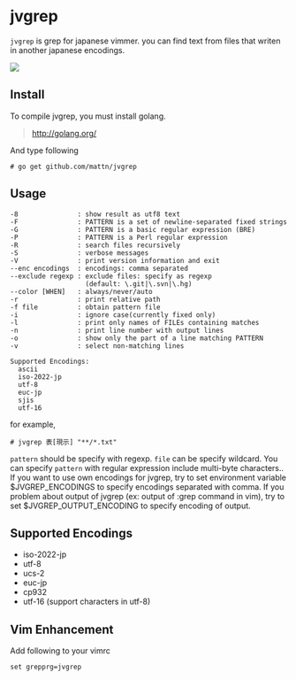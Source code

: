 jvgrep
======

`jvgrep` is grep for japanese vimmer. you can find text from files that writen in another japanese encodings.

![](http://go-gyazo.appspot.com/8a66f5af5f60da99.png)

Install
-------

To compile jvgrep, you must install golang.

> http://golang.org/

And type following

    # go get github.com/mattn/jvgrep

Usage
-----

    -8               : show result as utf8 text
    -F               : PATTERN is a set of newline-separated fixed strings
    -G               : PATTERN is a basic regular expression (BRE)
    -P               : PATTERN is a Perl regular expression
    -R               : search files recursively
    -S               : verbose messages
    -V               : print version information and exit
    --enc encodings  : encodings: comma separated
    --exclude regexp : exclude files: specify as regexp
                       (default: \.git|\.svn|\.hg)
    --color [WHEN]   : always/never/auto
    -r               : print relative path
    -f file          : obtain pattern file
    -i               : ignore case(currently fixed only)
    -l               : print only names of FILEs containing matches
    -n               : print line number with output lines
    -o               : show only the part of a line matching PATTERN
    -v               : select non-matching lines
  
    Supported Encodings:
      ascii
      iso-2022-jp
      utf-8
      euc-jp
      sjis
      utf-16

for example,

    # jvgrep 表[現示] "**/*.txt"

`pattern` should be specify with regexp. `file` can be specify wildcard.
You can specify `pattern` with regular expression include multi-byte characters..
If you want to use own encodings for jvgrep, try to set environment variable $JVGREP_ENCODINGS to specify encodings separated with comma.
If you problem about output of jvgrep (ex: output of :grep command in vim), try to set $JVGREP_OUTPUT_ENCODING to specify encoding of output.

Supported Encodings
-------------------

* iso-2022-jp
* utf-8
* ucs-2
* euc-jp
* cp932
* utf-16 (support characters in utf-8)

Vim Enhancement
---------------

Add following to your vimrc

    set grepprg=jvgrep

